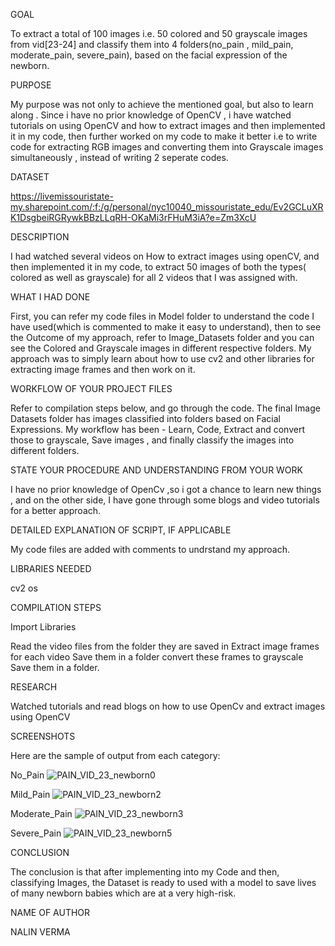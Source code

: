 

GOAL

To extract a total of 100 images i.e. 50 colored and 50 grayscale images from vid[23-24] and classify them into 4 folders(no_pain , mild_pain, moderate_pain, severe_pain), based on the facial expression of the newborn.


PURPOSE

My purpose was not only to achieve the mentioned goal, but also to learn along . Since i have no prior knowledge of OpenCV , i have watched tutorials on using OpenCV and how to extract images and then implemented it in my code, then further worked on my code to make it better i.e to write code for extracting RGB images and converting them into Grayscale images simultaneously , instead of writing 2 seperate codes.


DATASET

https://livemissouristate-my.sharepoint.com/:f:/g/personal/nyc10040_missouristate_edu/Ev2GCLuXRK1DsgbeiRGRywkBBzLLqRH-OKaMi3rFHuM3iA?e=Zm3XcU


DESCRIPTION

I had watched several videos on How to extract images using openCV,  and then implemented it in my code, to extract 50 images of both the types( colored as well as grayscale) for all 2 videos that I was assigned with.


WHAT I HAD DONE

First, you can refer my code files in Model folder to understand the code I have used(which is commented to make it easy to understand), then to see the Outcome of my approach, refer to Image_Datasets folder and you can see the Colored and Grayscale images in different respective folders. My approach was to simply learn about how to use cv2 and other libraries for extracting image frames and then work on it.


WORKFLOW OF YOUR PROJECT FILES

Refer to compilation steps below, and go through the code. The final Image Datasets folder has images classified into folders based on Facial Expressions. My workflow has been - Learn, Code, Extract and convert those to grayscale, Save images , and finally classify the images into different folders.

STATE YOUR PROCEDURE AND UNDERSTANDING FROM YOUR WORK

I have no prior knowledge of OpenCv ,so i got a chance to learn new things , and on the other side, I have gone through some blogs and video tutorials for a better approach.


DETAILED EXPLANATION OF SCRIPT, IF APPLICABLE

My code files are added with comments to undrstand my approach.


LIBRARIES NEEDED

cv2
os


COMPILATION STEPS

Import Libraries

Read the video files from the folder they are saved in
Extract image frames for each video
Save them in a folder
convert these frames to grayscale
Save them in a folder.


RESEARCH

Watched tutorials and read blogs on how to use OpenCv and extract images using OpenCV


SCREENSHOTS

Here are the sample of output from each category:

No_Pain
![PAIN_VID_23_newborn0](https://user-images.githubusercontent.com/75740971/128691228-decc17d2-9dca-46d3-98cf-91095af515ff.jpg)

Mild_Pain
![PAIN_VID_23_newborn2](https://user-images.githubusercontent.com/75740971/128691324-e6290bb9-9926-4a67-a64a-268af961a414.jpg)

Moderate_Pain
![PAIN_VID_23_newborn3](https://user-images.githubusercontent.com/75740971/128691390-9f86e2a1-507c-4c1d-a5b1-796d055018ef.jpg)

Severe_Pain
![PAIN_VID_23_newborn5](https://user-images.githubusercontent.com/75740971/128691437-34d9cf60-ca8f-4a4f-b3a9-c57512ec3ed0.jpg)



CONCLUSION

The conclusion is that after implementing into my Code and then, classifying Images, the Dataset is ready to used with a model to save lives of many newborn babies which are at a very high-risk.

NAME OF AUTHOR

NALIN VERMA


